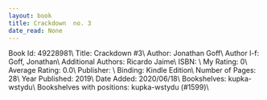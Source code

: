 ```yaml
---
layout: book
title: Crackdown  no. 3
date_read: None
---
```


Book Id: 49228981\ 
Title: Crackdown #3\ 
Author: Jonathan Goff\ 
Author l-f: Goff, Jonathan\ 
Additional Authors: Ricardo Jaime\ 
ISBN: \ 
My Rating: 0\ 
Average Rating: 0.0\ 
Publisher: \ 
Binding: Kindle Edition\ 
Number of Pages: 28\ 
Year Published: 2019\ 
Date Added: 2020/06/18\ 
Bookshelves: kupka-wstydu\ 
Bookshelves with positions: kupka-wstydu (#1599)\ 

